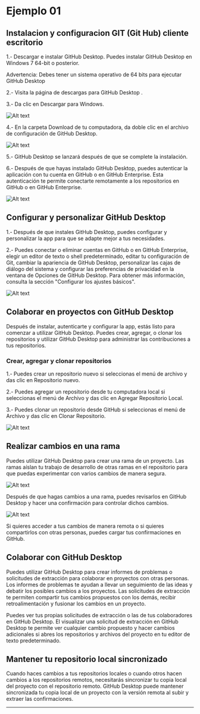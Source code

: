 # Ejemplo 01

## Instalacion  y configuracion GIT (Git Hub) cliente escritorio

1.- Descargar e instalar GitHub Desktop. Puedes instalar GitHub Desktop en Windows 7 64-bit o posterior. 

Advertencia: Debes tener un sistema operativo de 64 bits para ejecutar GitHub Desktop

2.- Visita la página de descargas para GitHub Desktop .

3.- Da clic en Descargar para Windows.

![Alt text](https://raw.githubusercontent.com/beduExpert/DevOps-Fundamentals-2021/main/Sesion-01/assets/Sesion-01-08.png?raw=true "DevOps")

4.- En la carpeta Download de tu computadora, da doble clic en el archivo de configuración de GitHub Desktop.

![Alt text](https://raw.githubusercontent.com/beduExpert/DevOps-Fundamentals-2021/main/Sesion-01/assets/Sesion-01-09.png?raw=true "DevOps")

5.- GitHub Desktop se lanzará después de que se complete la instalación.

6.- Después de que hayas instalado GitHub Desktop, puedes autenticar la aplicación con tu cuenta en GitHub o en GitHub Enterprise. Esta autenticación te permite conectarte remotamente a los repositorios en GitHub o en GitHub Enterprise.

![Alt text](https://raw.githubusercontent.com/beduExpert/DevOps-Fundamentals-2021/main/Sesion-01/assets/Sesion-01-10.png?raw=true "DevOps")

## Configurar y personalizar GitHub Desktop

1.- Después de que instales GitHub Desktop, puedes configurar y personalizar la app para que se adapte mejor a tus necesidades.

2.- Puedes conectar o eliminar cuentas en GitHub o en GitHub Enterprise, elegir un editor de texto o shell predeterminado, editar tu configuración de Git, cambiar la apariencia de GitHub Desktop, personalizar las cajas de diálogo del sistema y configurar las preferencias de privacidad en la ventana de Opciones de GitHub Desktop. Para obtener más información, consulta la sección "Configurar los ajustes básicos".

![Alt text](https://raw.githubusercontent.com/beduExpert/DevOps-Fundamentals-2021/main/Sesion-01/assets/Sesion-01-11.png?raw=true "DevOps")

## Colaborar en proyectos con GitHub Desktop

Después de instalar, autenticarte y configurar la app, estás listo para comenzar a utilizar GitHub Desktop. Puedes crear, agregar, o clonar los repositorios y utilizar GitHub Desktop para administrar las contribuciones a tus repositorios.

### Crear, agregar y clonar repositorios

1.- Puedes crear un repositorio nuevo si seleccionas el menú de archivo y das clic en Repositorio nuevo.

2.- Puedes agregar un repositorio desde tu computadora local si seleccionas el menú de Archivo y das clic en Agregar Repositorio Local.

3.- Puedes clonar un repositorio desde GitHub si seleccionas el menú de Archivo y das clic en Clonar Repositorio.

![Alt text](https://raw.githubusercontent.com/beduExpert/DevOps-Fundamentals-2021/main/Sesion-01/assets/Sesion-01-12.png?raw=true "DevOps")

## Realizar cambios en una rama

Puedes utilizar GitHub Desktop para crear una rama de un proyecto. Las ramas aíslan tu trabajo de desarrollo de otras ramas en el repositorio para que puedas experimentar con varios cambios de manera segura. 

![Alt text](https://raw.githubusercontent.com/beduExpert/DevOps-Fundamentals-2021/main/Sesion-01/assets/Sesion-01-13.png?raw=true "DevOps")

Después de que hagas cambios a una rama, puedes revisarlos en GitHub Desktop y hacer una confirmación para controlar dichos cambios. 

![Alt text](https://raw.githubusercontent.com/beduExpert/DevOps-Fundamentals-2021/main/Sesion-01/assets/Sesion-01-14.png?raw=true "DevOps")

Si quieres acceder a tus cambios de manera remota o si quieres compartirlos con otras personas, puedes cargar tus confirmaciones en GitHub. 

## Colaborar con GitHub Desktop

Puedes utilizar GitHub Desktop para crear informes de problemas o solicitudes de extracción para colaborar en proyectos con otras personas. Los informes de problemas te ayudan a llevar un seguimiento de las ideas y debatir los posibles cambios a los proyectos. Las solicitudes de extracción te permiten compartir tus cambios propuestos con los demás, recibir retroalimentación y fusionar los cambios en un proyecto.

Puedes ver tus propias solicitudes de extracción o las de tus colaboradores en GitHub Desktop. El visualizar una solicitud de extracción en GitHub Desktop te permite ver cualquier cambio propuesto y hacer cambios adicionales si abres los repositorios y archivos del proyecto en tu editor de texto predeterminado. 

## Mantener tu repositorio local sincronizado

Cuando haces cambios a tus repositorios locales o cuando otros hacen cambios a los repositorios remotos, necesitarás sincronizar tu copia local del proyecto con el repositorio remoto. GitHub Desktop puede mantener sincronizada tu copia local de un proyecto con la versión remota al subir y extraer las confirmaciones.  

---
